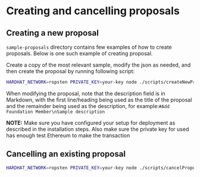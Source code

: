 # Creating and cancelling proposals

## Creating a new proposal
`sample-proposals` directory contains few examples of how to create proposals. Below is one such example of creating proposal.

Create a copy of the most relevant sample, modify the json as needed, and then create the proposal by running following script:
```bash
HARDHAT_NETWORK=ropsten PRIVATE_KEY=your-key node ./scripts/createNewProposal.js ../modified-proposal.json
```

When modifying the proposal, note that the description field is in Markdown, with the first line/heading being used as the title of the proposal and the remainder being used as the description, for example:``` #Add Foundation Member\nSample description ```

**NOTE:** Make sure you have configured your setup for deployment as described in the installation steps. Also make sure the private key for used has enough test Ethereum to make the transaction

## Cancelling an existing proposal
```bash
HARDHAT_NETWORK=ropsten PRIVATE_KEY=your-key node ./scripts/cancelProposal.js PROPOSAL_ID
```
